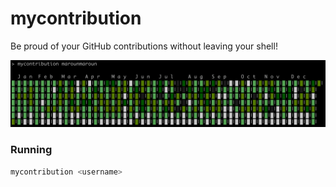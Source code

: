 # mycontribution

Be proud of your GitHub contributions without leaving your shell!

![mycontribution](.meta/mycontribution.png)

### Running

```bash
mycontribution <username>
```

